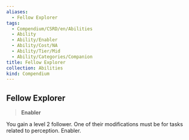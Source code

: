 ```yaml
---
aliases:
  - Fellow Explorer
tags:
  - Compendium/CSRD/en/Abilities
  - Ability
  - Ability/Enabler
  - Ability/Cost/NA
  - Ability/Tier/Mid
  - Ability/Categories/Companion
title: Fellow Explorer
collection: Abilities
kind: Compendium
---
```

## Fellow Explorer  
>**Enabler**
  
You gain a level 2 follower. One of their modifications must be for tasks related to perception. Enabler.